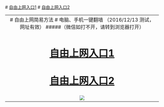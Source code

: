 <table>
 <tr></tr> 
 <tr> 
 <td colspan=2 align=center> 
 # 自由上网简易方法 
 # 电脑、手机一键翻墙 
（2016/12/13 测试，网址有效）
 #####（微信如打不开，请转到浏览器打开）
 </td> 
 </tr> 
 <tr> 
 <td align=center> 

# <a href="" target="_blank">自由上网入口1</a>
# <a href="https://d2ud3w7fi5sxy8.cloudfront.net" target="_blank">自由上网入口2</a>
</td> </tr> <tr> <td align=center> <img src=https://camo.githubusercontent.com/81ca426978be68652bc3660ca87554fc756a75ce/68747470733a2f2f646666766d347a64686565652e636c6f756466726f6e742e6e65742f7069632f796a66712d32303136303833316f6b2d622e706e67 /> </td> </tr>
# <a href="" target="_blank">自由上网入口1</a>
# <a href="https://d3badpfgasw7dt.cloudfront.net" target="_blank">自由上网入口2</a>
